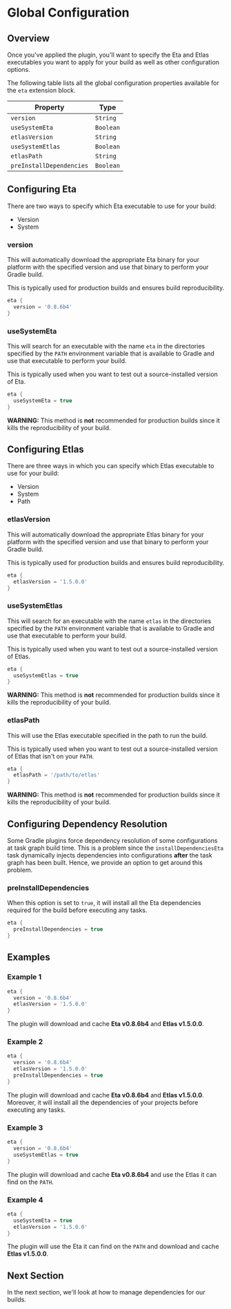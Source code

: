 # Global Configuration

## Overview

Once you've applied the plugin, you'll want to specify the Eta and Etlas executables you want to apply for your build as well as other configuration options.

The following table lists all the global configuration properties available for the `eta` extension block.

| Property                 | Type      |
| --------                 | ----      |
| `version`                | `String`  |
| `useSystemEta`           | `Boolean` |
| `etlasVersion`           | `String`  |
| `useSystemEtlas`         | `Boolean` |
| `etlasPath`              | `String`  |
| `preInstallDependencies` | `Boolean` |


## Configuring Eta

There are two ways to specify which Eta executable to use for your build:

- Version
- System

### version

This will automatically download the appropriate Eta binary for your platform with the specified version and use that binary to perform your Gradle build.

This is typically used for production builds and ensures build reproducibility.

```groovy
eta {
  version = '0.8.6b4'
}
```

### useSystemEta

This will search for an executable with the name `eta` in the directories specified by the `PATH` environment variable that is available to Gradle and use that executable to perform your build.

This is typically used when you want to test out a source-installed version of Eta.

```groovy
eta {
  useSystemEta = true
}
```

**WARNING:** This method is **not** recommended for production builds since it kills the reproducibility of your build.

## Configuring Etlas

There are three ways in which you can specify which Etlas executable to use for your build:

- Version
- System
- Path

### etlasVersion

This will automatically download the appropriate Etlas binary for your platform with the specified version and use that binary to perform your Gradle build.

This is typically used for production builds and ensures build reproducibility.

```groovy
eta {
  etlasVersion = '1.5.0.0'
}
```

### useSystemEtlas

This will search for an executable with the name `etlas` in the directories specified by the `PATH` environment variable that is available to Gradle and use that executable to perform your build.

This is typically used when you want to test out a source-installed version of Etlas.

```groovy
eta {
  useSystemEtlas = true
}
```

**WARNING:** This method is **not** recommended for production builds since it kills the reproducibility of your build.

### etlasPath

This will use the Etlas executable specified in the path to run the build.

This is typically used when you want to test out a source-installed version of Etlas that isn't on your `PATH`.

```groovy
eta {
  etlasPath = '/path/to/etlas'
}
```

**WARNING:** This method is **not** recommended for production builds since it kills the reproducibility of your build.

## Configuring Dependency Resolution

Some Gradle plugins force dependency resolution of some configurations at task graph build time. This is a problem since the `installDependenciesEta` task dynamically injects dependencies into configurations **after** the task graph has been built. Hence, we provide an option to get around this problem.

### preInstallDependencies

When this option is set to `true`, it will install all the Eta dependencies required for the build before executing any tasks.

```groovy
eta {
  preInstallDependencies = true
}
```

## Examples

### Example 1

```groovy
eta {
  version = '0.8.6b4'
  etlasVersion = '1.5.0.0'
}
```

The plugin will download and cache **Eta v0.8.6b4** and **Etlas v1.5.0.0**.

### Example 2

```groovy
eta {
  version = '0.8.6b4'
  etlasVersion = '1.5.0.0'
  preInstallDependencies = true
}
```

The plugin will download and cache **Eta v0.8.6b4** and **Etlas v1.5.0.0**. Moreover, it will install all the dependencies of your projects before executing any tasks.

### Example 3

```groovy
eta {
  version = '0.8.6b4'
  useSystemEtlas = true
}
```

The plugin will download and cache **Eta v0.8.6b4** and use the Etlas it can find on the `PATH`.

### Example 4

```groovy
eta {
  useSystemEta = true
  etlasVersion = '1.5.0.0'
}
```

The plugin will use the Eta it can find on the `PATH` and download and cache **Etlas v1.5.0.0**.

## Next Section

In the next section, we'll look at how to manage dependencies for our builds.
